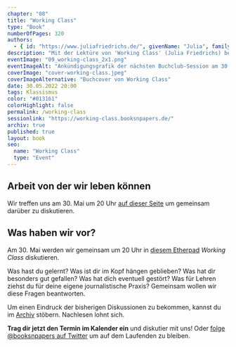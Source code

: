 ```yaml
---
chapter: "08"
title: "Working Class"
type: "Book"
numberOfPages: 320
authors:
  - { id: "https://www.juliafriedrichs.de/", givenName: "Julia", familyName: "Friedrichs", }
description: "Mit der Lektüre von 'Working Class' (Julia Friedrichs) bestreiten wir Session 9 des digitalen Journalismus-Buchclubs @booksnpapers."
eventImage: "09_working-class_2x1.png"
eventImageAlt: "Ankündigungsgrafik der nächsten Buchclub-Session am 30.05.2022 zu Working Class"
coverImage: "cover-working-class.jpeg"
coverImageAlternative: "Buchcover von Working Class"
date: 30.05.2022 20:00
tags: Klassismus
color: "#013161"
colorHighlight: false
permalink: /working-class
sessionlink: "https://working-class.booksnpapers.de/"
archiv: true
published: true
layout: book
seo:
  name: "Working Class"
  type: "Event"
---
```


<section markdown="1">

## Arbeit von der wir leben können

Wir treffen uns am 30. Mai um 20 Uhr [auf dieser Seite](https://working-class.booksnpapers.de/) um gemeinsam darüber zu diskutieren.

</section>

<section markdown="1">

## Was haben wir vor?

Am 30. Mai werden wir gemeinsam um 20 Uhr in [diesem Etherpad](https://working-class.booksnpapers.de/) _Working Class_ diskutieren.

Was hast du gelernt? Was ist dir im Kopf hängen geblieben? Was hat dir besonders gut gefallen? Was hat dich eventuell gestört? Was für Lehren ziehst du für deine eigene journalistische Praxis? Gemeinsam wollen wir diese Fragen beantworten.

Um einen Eindruck der bisherigen Diskussionen zu bekommen, kannst du im [Archiv](/archiv) stöbern. Nachlesen lohnt sich.

**Trag dir jetzt den Termin im Kalender ein** und diskutier mit uns! Oder [folge @booksnpapers auf Twitter](https://twitter.com/booksnpapers) um auf dem Laufenden zu bleiben.

</section>
